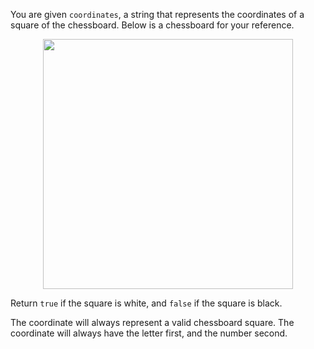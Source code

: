 You are given `coordinates`, a string that represents the coordinates of a square of the chessboard. Below is a chessboard for your reference.

<p align='center'>
  <img width="400px" src={require('@site/static/img/lc/1812-f1.png').default} />
</p>

Return `true` if the square is white, and `false` if the square is black.

The coordinate will always represent a valid chessboard square. The coordinate will always have the letter first, and the number second.